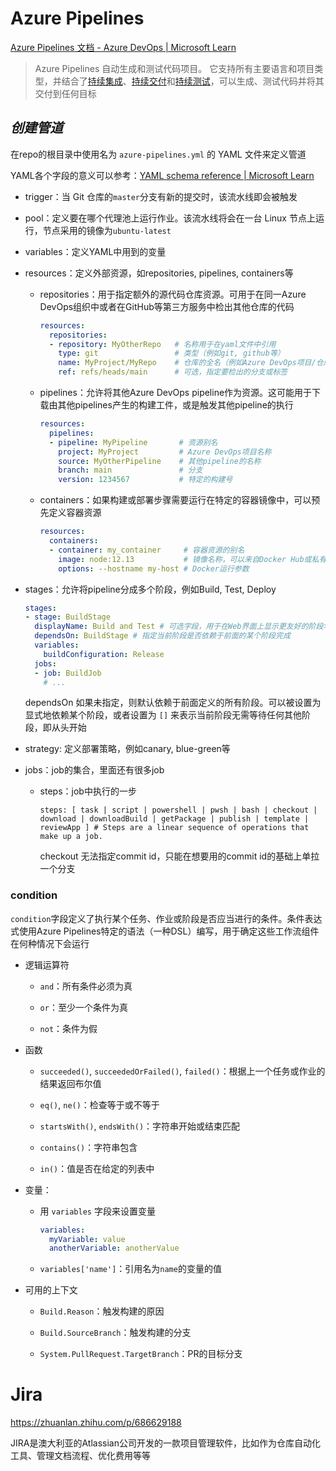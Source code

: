# Azure Pipelines

[Azure Pipelines 文档 - Azure DevOps | Microsoft Learn](https://learn.microsoft.com/zh-cn/azure/devops/pipelines/?view=azure-devops)

> Azure Pipelines 自动生成和测试代码项目。 它支持所有主要语言和项目类型，并结合了[持续集成](https://learn.microsoft.com/zh-cn/azure/devops/pipelines/get-started/what-is-azure-pipelines?view=azure-devops#continuous-integration)、[持续交付](https://learn.microsoft.com/zh-cn/azure/devops/pipelines/get-started/what-is-azure-pipelines?view=azure-devops#continuous-delivery)和[持续测试](https://learn.microsoft.com/zh-cn/azure/devops/pipelines/get-started/what-is-azure-pipelines?view=azure-devops#continuous-testing)，可以生成、测试代码并将其交付到任何目标

## *创建管道*

在repo的根目录中使用名为 `azure-pipelines.yml` 的 YAML 文件来定义管道

YAML各个字段的意义可以参考：[YAML schema reference | Microsoft Learn](https://learn.microsoft.com/en-us/azure/devops/pipelines/yaml-schema/?view=azure-pipelines)

- trigger：当 Git 仓库的`master`分支有新的提交时，该流水线即会被触发

- pool：定义要在哪个代理池上运行作业。该流水线将会在一台 Linux 节点上运行，节点采用的镜像为`ubuntu-latest`

- variables：定义YAML中用到的变量

- resources：定义外部资源，如repositories, pipelines, containers等

  - repositories：用于指定额外的源代码仓库资源。可用于在同一Azure DevOps组织中或者在GitHub等第三方服务中检出其他仓库的代码

    ```yaml
    resources:
      repositories:
      - repository: MyOtherRepo   # 名称用于在yaml文件中引用
        type: git                 # 类型（例如git, github等）
        name: MyProject/MyRepo    # 仓库的全名（例如Azure DevOps项目/仓库或GitHub用户/仓库）
        ref: refs/heads/main      # 可选，指定要检出的分支或标签
    ```

  - pipelines：允许将其他Azure DevOps pipeline作为资源。这可能用于下载由其他pipelines产生的构建工件，或是触发其他pipeline的执行

    ```yaml
    resources:
      pipelines:
      - pipeline: MyPipeline       # 资源别名
        project: MyProject         # Azure DevOps项目名称
        source: MyOtherPipeline    # 其他pipeline的名称
        branch: main               # 分支
        version: 1234567           # 特定的构建号
    ```

  - containers：如果构建或部署步骤需要运行在特定的容器镜像中，可以预先定义容器资源

    ```yaml
    resources:
      containers:
      - container: my_container     # 容器资源的别名
        image: node:12.13           # 镜像名称，可以来自Docker Hub或私有容器注册表
        options: --hostname my-host # Docker运行参数
    ```

- stages：允许将pipeline分成多个阶段，例如Build, Test, Deploy

  ```yaml
  stages:
  - stage: BuildStage
    displayName: Build and Test # 可选字段，用于在Web界面上显示更友好的阶段名称
    dependsOn: BuildStage # 指定当前阶段是否依赖于前面的某个阶段完成
    variables:
      buildConfiguration: Release
    jobs:
    - job: BuildJob
      # ...
  ```

  dependsOn 如果未指定，则默认依赖于前面定义的所有阶段。可以被设置为显式地依赖某个阶段，或者设置为 `[]` 来表示当前阶段无需等待任何其他阶段，即从头开始

- strategy: 定义部署策略，例如canary, blue-green等

- jobs：job的集合，里面还有很多job

  - steps：job中执行的一步

    ```
    steps: [ task | script | powershell | pwsh | bash | checkout | download | downloadBuild | getPackage | publish | template | reviewApp ] # Steps are a linear sequence of operations that make up a job.
    ```

    checkout 无法指定commit id，只能在想要用的commit id的基础上单拉一个分支

### condition

`condition`字段定义了执行某个任务、作业或阶段是否应当进行的条件。条件表达式使用Azure Pipelines特定的语法（一种DSL）编写，用于确定这些工作流组件在何种情况下会运行

* 逻辑运算符

  - `and`：所有条件必须为真

  - `or`：至少一个条件为真

  - `not`：条件为假

* 函数

  - `succeeded()`, `succeededOrFailed()`, `failed()`：根据上一个任务或作业的结果返回布尔值

  - `eq()`, `ne()`：检查等于或不等于

  - `startsWith()`, `endsWith()`：字符串开始或结束匹配

  - `contains()`：字符串包含

  - `in()`：值是否在给定的列表中

* 变量：

  * 用 `variables` 字段来设置变量

    ```yaml
    variables:
      myVariable: value
      anotherVariable: anotherValue
    ```

  * `variables['name']`：引用名为`name`的变量的值

* 可用的上下文

  - `Build.Reason`：触发构建的原因

  - `Build.SourceBranch`：触发构建的分支

  - `System.PullRequest.TargetBranch`：PR的目标分支


# Jira

https://zhuanlan.zhihu.com/p/686629188

JIRA是澳大利亚的Atlassian公司开发的一款项目管理软件，比如作为仓库自动化工具、管理文档流程、优化费用等等